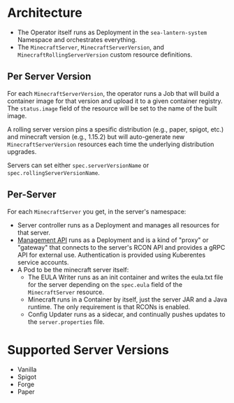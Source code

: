 # Architecture

- The Operator itself runs as Deployment in the `sea-lantern-system` Namespace and orchestrates
  everything.
- The `MinecraftServer`, `MinecraftServerVersion`, and `MinecraftRollingServerVersion` custom resource definitions.

## Per Server Version

For each `MinecraftServerVersion`, the operator runs a Job that will build a container image for that version and
upload it to a given container registry. The `status.image` field of the resource will be set to the name of the built
image.

A rolling server version pins a spesific distribution (e.g., paper, spigot, etc.) and minecraft version (e.g., 1.15.2)
but will auto-generate new `MinecraftServerVersion` resources each time the underlying distribution upgrades. 

Servers can set either `spec.serverVersionName` or `spec.rollingServerVersionName`.

## Per-Server

For each `MinecraftServer` you get, in the server's namespace:
- Server controller runs as a Deployment and manages all resources for that
  server. 
- [Management API](src/bin/management_api.rs) runs as a Deployment and is a kind of "proxy" or "gateway" that connects
  to the server's RCON API and provides a gRPC API for external use. Authentication is provided using Kuberentes
  service accounts.
- A Pod to be the minecraft server itself:
  - The EULA Writer runs as an init container and writes the eula.txt file for the server
    depending on the `spec.eula` field of the `MinecraftServer` resource.
  - Minecraft runs in a Container by itself, just the server JAR and a Java runtime. The only requirement is that RCONs
    is enabled.
  - Config Updater runs as a sidecar, and continually pushes updates to the `server.properties` file.

# Supported Server Versions

- Vanilla
- Spigot
- Forge
- Paper